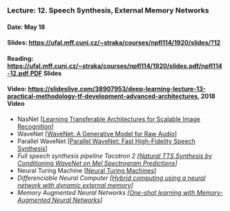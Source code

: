 ### Lecture: 12. Speech Synthesis, External Memory Networks
#### Date: May 18
#### Slides: https://ufal.mff.cuni.cz/~straka/courses/npfl114/1920/slides/?12
#### Reading: https://ufal.mff.cuni.cz/~straka/courses/npfl114/1920/slides.pdf/npfl114-12.pdf,PDF Slides
#### Video: https://slideslive.com/38907953/deep-learning-lecture-13-practical-methodology-tf-development-advanced-architectures, 2018 Video

- NasNet [[Learning Transferable Architectures for Scalable Image Recognition](https://arxiv.org/abs/1707.07012)]
- WaveNet [[WaveNet: A Generative Model for Raw Audio](https://arxiv.org/abs/1609.03499)]
- Parallel WaveNet [[Parallel WaveNet: Fast High-Fidelity Speech Synthesis](https://arxiv.org/abs/1711.10433)]
- _Full speech synthesis pipeline Tacotron 2 [[Natural TTS Synthesis by Conditioning WaveNet on Mel Spectrogram Predictions](https://arxiv.org/abs/1712.05884)]_
- Neural Turing Machine [[Neural Turing Machines](https://arxiv.org/abs/1410.5401)]
- _Differenciable Neural Computer [[Hybrid computing using a neural network with dynamic external memory](https://www.nature.com/articles/nature20101)]_
- _Memory Augmented Neural Networks [[One-shot learning with Memory-Augmented Neural Networks](https://arxiv.org/abs/1605.06065)]_
